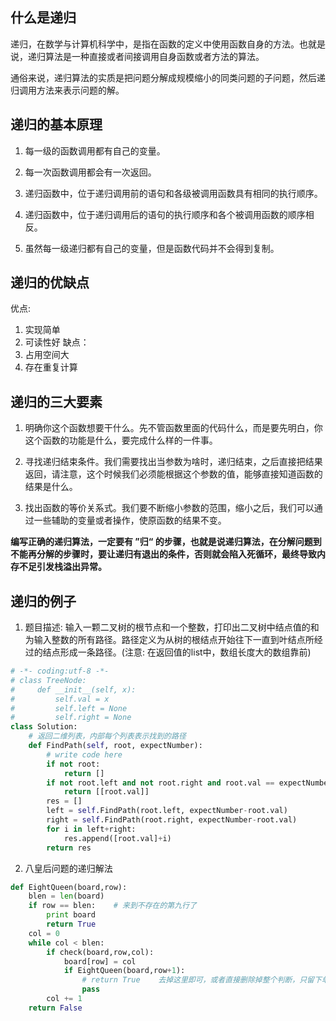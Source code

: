 ## 什么是递归

递归，在数学与计算机科学中，是指在函数的定义中使用函数自身的方法。也就是说，递归算法是一种直接或者间接调用自身函数或者方法的算法。

通俗来说，递归算法的实质是把问题分解成规模缩小的同类问题的子问题，然后递归调用方法来表示问题的解。

## 递归的基本原理

1. 每一级的函数调用都有自己的变量。

2. 每一次函数调用都会有一次返回。

3. 递归函数中，位于递归调用前的语句和各级被调用函数具有相同的执行顺序。

4. 递归函数中，位于递归调用后的语句的执行顺序和各个被调用函数的顺序相反。

5. 虽然每一级递归都有自己的变量，但是函数代码并不会得到复制。

## 递归的优缺点

优点:
1. 实现简单
2. 可读性好
缺点：
1. 占用空间大
2. 存在重复计算

## 递归的三大要素

1. 明确你这个函数想要干什么。先不管函数里面的代码什么，而是要先明白，你这个函数的功能是什么，要完成什么样的一件事。

2. 寻找递归结束条件。我们需要找出当参数为啥时，递归结束，之后直接把结果返回，请注意，这个时候我们必须能根据这个参数的值，能够直接知道函数的结果是什么。

3. 找出函数的等价关系式。我们要不断缩小参数的范围，缩小之后，我们可以通过一些辅助的变量或者操作，使原函数的结果不变。

**编写正确的递归算法，一定要有 ”归“ 的步骤，也就是说递归算法，在分解问题到不能再分解的步骤时，要让递归有退出的条件，否则就会陷入死循环，最终导致内存不足引发栈溢出异常。**

## 递归的例子

1. 题目描述: 输入一颗二叉树的根节点和一个整数，打印出二叉树中结点值的和为输入整数的所有路径。路径定义为从树的根结点开始往下一直到叶结点所经过的结点形成一条路径。(注意: 在返回值的list中，数组长度大的数组靠前)
```python
# -*- coding:utf-8 -*-
# class TreeNode:
#     def __init__(self, x):
#         self.val = x
#         self.left = None
#         self.right = None
class Solution:
    # 返回二维列表，内部每个列表表示找到的路径
    def FindPath(self, root, expectNumber):
        # write code here
        if not root:
            return []
        if not root.left and not root.right and root.val == expectNumber:
            return [[root.val]]
        res = []
        left = self.FindPath(root.left, expectNumber-root.val)
        right = self.FindPath(root.right, expectNumber-root.val)
        for i in left+right:
            res.append([root.val]+i)
        return res
```
2. 八皇后问题的递归解法
```python
def EightQueen(board,row):
    blen = len(board)
    if row == blen:    # 来到不存在的第九行了
        print board
        return True
    col = 0
    while col < blen:
        if check(board,row,col):
            board[row] = col
            if EightQueen(board,row+1):
                # return True    去掉这里即可，或者直接删除掉整个判断，只留下单一个EightQueen(board,row+1)
                pass
        col += 1
    return False
```
